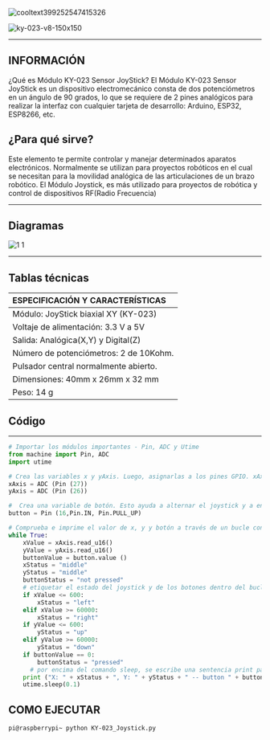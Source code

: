    ![cooltext399252547415326](https://user-images.githubusercontent.com/79487256/144521544-71de8013-3d80-4cb7-b062-635800397118.png)

![ky-023-v8-150x150](https://user-images.githubusercontent.com/79487256/144521798-79c184b9-169e-4915-bc6c-4263fecfd33d.jpg)


-----------------------------------------------------------------------------------------------------------------------------------------------------------------------------------
## INFORMACIÓN
¿Qué es Módulo KY-023 Sensor JoyStick?
El Módulo KY-023 Sensor JoyStick es un dispositivo electromecánico consta de dos potenciómetros en un ángulo de 90 grados, lo que se requiere de 2 pines analógicos para realizar la interfaz con cualquier tarjeta de desarrollo: Arduino, ESP32, ESP8266, etc.

## ¿Para qué sirve?

Este elemento te permite controlar y manejar determinados aparatos electrónicos. Normalmente se utilizan para proyectos robóticos en el cual se necesitan para la movilidad analógica de las articulaciones de un brazo robótico. El Módulo Joystick, es más utilizado para proyectos de robótica y control de dispositivos RF(Radio Frecuencia)

-----------------------------------------------------------------------------------------------------------------------------------------------------------------------------------

## Diagramas

![1 1](https://user-images.githubusercontent.com/79487256/144535156-f3b5fcfe-6b14-4d8b-9186-60a15f3dce23.png)


-----------------------------------------------------------------------------------------------------------------------------------------------------------------------------------

## Tablas técnicas

| ESPECIFICACIÓN Y CARACTERÍSTICAS |
| :--- |
| Módulo: JoyStick biaxial XY (KY-023) |
| Voltaje de alimentación: 3.3 V a 5V |
| Salida: Analógica(X,Y) y Digital(Z) |
| Número de potenciómetros: 2 de 10Kohm. |
| Pulsador central normalmente abierto. |
| Dimensiones: 40mm x 26mm  x 32 mm |
| Peso: 14 g |


## Código

---------------------------------------------------------------------------------------------------------------------------------------------------------------------------------

```python
# Importar los módulos importantes - Pin, ADC y Utime
from machine import Pin, ADC
import utime

# Crea las variables x y yAxis. Luego, asignarlas a los pines GPIO. xAxis se asignará al pin 27 y yAxis se asignará al pin 26. 
xAxis = ADC (Pin (27))
yAxis = ADC (Pin (26))

#  Crea una variable de botón. Esto ayuda a alternar el joystick y a enviar señales.
button = Pin (16,Pin.IN, Pin.PULL_UP)

# Comprueba e imprime el valor de x, y y botón a través de un bucle continuo. 
while True:
    xValue = xAxis.read_u16()
    yValue = yAxis.read_u16()
    buttonValue = button.value ()
    xStatus = "middle"
    yStatus = "middle"
    buttonStatus = "not pressed"
    # etiquetar el estado del joystick y de los botones dentro del bucle mediante sentencias if/then.
    if xValue <= 600:
        xStatus = "left"
    elif xValue >= 60000:
        xStatus = "right"
    if yValue <= 600:
        yStatus = "up"
    elif yValue >= 60000:
        yStatus = "down"
    if buttonValue == 0:
        buttonStatus = "pressed"
      # por encima del comando sleep, se escribe una sentencia print para mostrar las variables. 
    print ("X: " + xStatus + ", Y: " + yStatus + " -- button " + buttonStatus)
    utime.sleep(0.1)
```

## COMO EJECUTAR 
```pi@raspberrypi~ python KY-023_Joystick.py```
